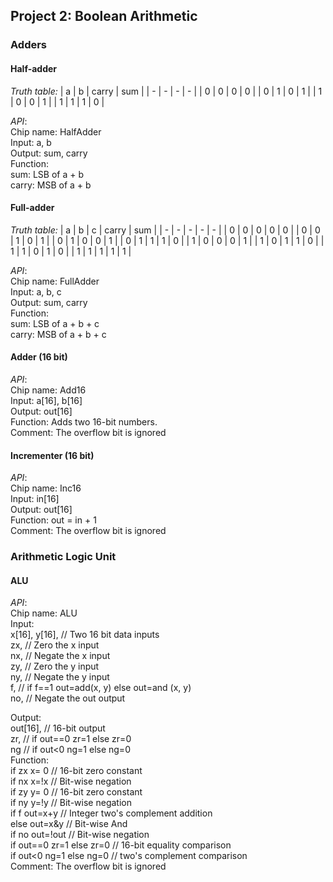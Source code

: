 
## Project 2: Boolean Arithmetic
### Adders
#### Half-adder
*Truth table:*
| a | b | carry | sum |
| - | - | - | - |
| 0 | 0 | 0 | 0 |
| 0 | 1 | 0 | 1 |
| 1 | 0 | 0 | 1 |
| 1 | 1 | 1 | 0 |

*API*:<br>
Chip name: HalfAdder<br>
Input: a, b<br>
Output: sum, carry<br>
Function: <br>
sum: LSB of a + b<br>
carry: MSB of a + b<br>

#### Full-adder
*Truth table:*
| a | b | c | carry | sum |
| - | - | - | - | - |
| 0 | 0 | 0 | 0 | 0 |
| 0 | 0 | 1 | 0 | 1 |
| 0 | 1 | 0 | 0 | 1 |
| 0 | 1 | 1 | 1 | 0 |
| 1 | 0 | 0 | 0 | 1 |
| 1 | 0 | 1 | 1 | 0 |
| 1 | 1 | 0 | 1 | 0 |
| 1 | 1 | 1 | 1 | 1 |

*API*:<br>
Chip name: FullAdder<br>
Input: a, b, c<br>
Output: sum, carry<br>
Function: <br>
sum: LSB of a + b + c<br>
carry: MSB of a + b + c <br>

#### Adder (16 bit)
*API*:<br>
Chip name: Add16<br>
Input: a[16], b[16]<br>
Output: out[16]<br>
Function: Adds two 16-bit numbers.<br>
Comment: The overflow bit is ignored

#### Incrementer (16 bit)
*API*:<br>
Chip name: Inc16<br>
Input: in[16]<br>
Output: out[16]<br>
Function: out = in + 1<br>
Comment: The overflow bit is ignored

### Arithmetic Logic Unit
#### ALU
*API*:<br>
Chip name: ALU<br>
Input: <br>
x[16], y[16], // Two 16 bit data inputs <br>
zx, // Zero the x input <br> 
nx, // Negate the x input<br>
zy, // Zero the y input <br> 
ny, // Negate the y input<br>
f, // if f==1  out=add(x, y) else out=and (x, y) <br> 
no, // Negate the out output <br>

Output:<br> 
out[16], // 16-bit output <br> 
zr, // if out==0 zr=1 else zr=0<br> 
ng // if out<0 ng=1 else ng=0 <br> 
Function: <br>
if zx x= 0 // 16-bit zero constant<br> 
if nx  x=!x // Bit-wise negation <br> 
if zy y= 0 // 16-bit zero constant<br> 
if ny  y=!y // Bit-wise negation <br> 
if f out=x+y // Integer two's complement addition <br> 
else out=x&y // Bit-wise And <br> 
if no out=!out // Bit-wise negation <br> 
if out==0 zr=1 else zr=0 // 16-bit equality comparison <br> 
if out<0 ng=1 else ng=0 // two's complement comparison <br> 
Comment: The overflow bit is ignored

